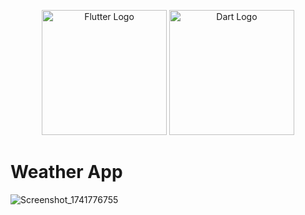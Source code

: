 <p align="center"> <img src="https://raw.githubusercontent.com/flutter/website/main/src/_assets/image/flutter-logomark-320px.png" width="200" alt="Flutter Logo"> <img src="https://upload.wikimedia.org/wikipedia/commons/7/7e/Dart-logo.png" width="200" alt="Dart Logo"> </p>

# Weather App
![Screenshot_1741776755](https://github.com/user-attachments/assets/5683d563-d75e-43dc-89d8-0d9ca8a251bd)




